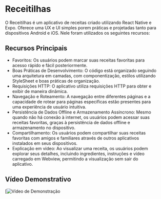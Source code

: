 # Receitilhas

O Receitilhas é um aplicativo de receitas criado utilizando React Native e Expo.
Oferece uma UX e UI simples porem práticas e projetadas tanto para dispositivos Android e iOS.
Nele foram utilizados os seguintes recursos:


## Recursos Principais

- Favoritos: Os usuários podem marcar suas receitas favoritas para acesso rápido e fácil posteriormente.
- Boas Práticas de Desenvolvimento: O código está organizado seguindo uma arquitetura em camadas, com componentização, estilos utilizando StyleSheet e boas práticas de organização.
- Requisições HTTP: O aplicativo utiliza requisições HTTP para obter e exibir de maneira dinâmica.
- Navegação e Roteamento: A navegação entre diferentes páginas e a capacidade de rotear para páginas específicas estão presentes para uma experiência de usuário intuitiva.
- Persistência de Dados Offline e Armazenamento Assíncrono: Mesmo quando não há conexão à internet, os usuários podem acessar suas receitas favoritas, graças à persistência de dados offline e armazenamento no dispositivo.
- Compartilhamento: Os usuários podem compartilhar suas receitas favoritas  com amigos e familiares através de outros aplicativos instalados em seus dispositivos.
- Explicação em vídeo: Ao visualizar uma receita, os usuários podem explorar seus detalhes, incluindo ingredientes, instruções e vídeo carregado em Webview, permitindo a visualização sem sair do aplicativo.

## Vídeo Demonstrativo


[![Vídeo de Demonstração]([https://www.youtube.com/watch?v=YOUR_VIDEO_ID_HERE](https://www.youtube.com/watch?v=qDSMtv2Vbk4)https://www.youtube.com/watch?v=qDSMtv2Vbk4)
